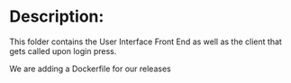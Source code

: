 # Description:

This folder contains the User Interface Front End as well as the client that gets called upon login press.

We are adding a Dockerfile for our releases
